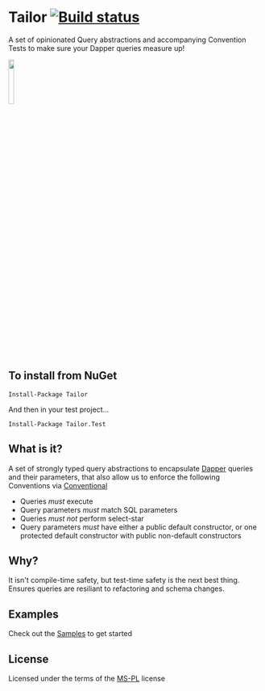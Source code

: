 Tailor [![Build status](https://ci.appveyor.com/api/projects/status/e3pxi66m30owoekw?svg=true)](https://ci.appveyor.com/project/andrewabest/tailor)
============
A set of opinionated Query abstractions and accompanying Convention Tests to make sure your Dapper queries measure up!

<img src="https://raw.github.com/andrewabest/Tailor/master/suit.png" width="15%">

## To install from NuGet

    Install-Package Tailor

And then in your test project...

    Install-Package Tailor.Test

## What is it?

A set of strongly typed query abstractions to encapsulate [Dapper](https://github.com/StackExchange/Dapper) queries and their parameters, that also allow us to enforce the following Conventions via [Conventional](https://github.com/andrewabest/Conventional)

* Queries *must* execute
* Query parameters *must* match SQL parameters
* Queries *must not* perform select-star
* Query parameters *must* have either a public default constructor, or one protected default constructor with public non-default constructors

## Why?

It isn't compile-time safety, but test-time safety is the next best thing. Ensures queries are resiliant to refactoring and schema changes.

## Examples

Check out the [Samples](https://github.com/andrewabest/Tailor/tree/master/Tailor.Tests/Sample) to get started

## License

Licensed under the terms of the [MS-PL](https://opensource.org/licenses/MS-PL) license
